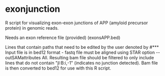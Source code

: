 # exonjunction

R script for visualizing exon-exon junctions of APP (amyloid precursor protein) in genomic reads. 

Needs an exon reference file (provided) (exonsAPP.bed)

Lines that contain paths that need to be edited by the user denoted by #***
Input file is in bed12 format - fastq file must be aligned using STAR option --outSAMattributes All. Resulting bam file should be filtered to only include lines that do not contain "jI:B:i,-1" (indicates no junction detected). Bam file is then converted to bed12 for use with this R script.
